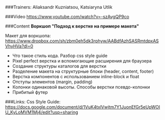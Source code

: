 ###Trainers: Aliaksandr Kuzniatsou, Katsiaryna Utlik

###Video
https://www.youtube.com/watch?v=-szAvgQP9co

###Content
__Воркшоп "Подход к верстке на примере макета"__
	
Макет для воркшопа: https://www.dropbox.com/sh/zbm0eh5dk3rphyw/AABdfAzhSASRmtdpxASVhyHVa?dl=0

- Что такое стиль кода. Разбор css style guide
- Pixel perfect верстка и вспомогающие расширения для браузера
- Создание структуры каталогов для верстки
- Разделение макета на структурные блоки (header, content, footer)
- Верстка компонентов с использованием inline-block и float
- Отступы элементов (margin, padding)
- Колонки одинаковой высоты. Способы верстки псевдо-колонки
- Прибитый футер

###Links:
Css Style Guide: 
https://docs.google.com/document/d/1VuK4txlVwjtm7Y1JuonEfGr5eUpWOIU_KyLoMVM1Mj4/edit?usp=sharing

